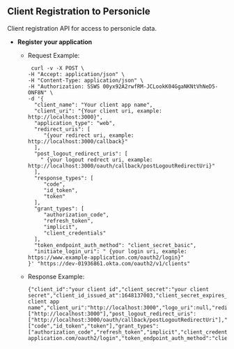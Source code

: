 ## Client Registration to Personicle

Client registration API for access to personicle data.

- **Register your application**

  - Request Example: 
      ``` 
       curl -v -X POST \
      -H "Accept: application/json" \
      -H "Content-Type: application/json" \
      -H "Authorization: SSWS 00yx92A2rwfRM-JCLookK04GgaNKNtVhNeD5-ONF8N" \
      -d '{
        "client_name": "Your client app name",
        "client_uri": "{Your client uri, example: http://localhost:3000}",
        "application_type": "web",
        "redirect_uris": [
           "{your redirect uri, example: http://localhost:3000/callback}"
        ],
        "post_logout_redirect_uris": [
          " {your logout redrect uri, example: http://localhost:3000/oauth/callback/postLogoutRedirectUri}"
        ],
        "response_types": [
           "code",
           "id_token",
           "token"
        ],
        "grant_types": [
           "authorization_code",
           "refresh_token",
           "implicit",
           "client_credentials"
        ],
        "token_endpoint_auth_method": "client_secret_basic",
        "initiate_login_uri": " {your login uri, example: https://www.example-application.com/oauth2/login}"
      }' "https://dev-01936861.okta.com/oauth2/v1/clients"
      ```

  - Response Example: 
      ``` 
    {"client_id":"your client id","client_secret":"your client secret","client_id_issued_at":1648137003,"client_secret_expires_at":0,"client_name":"Your client app   name","client_uri":"http://localhost:3000","logo_uri":null,"redirect_uris":["http://localhost:3000"],"post_logout_redirect_uris":["http://localhost:3000/oauth/callback/postLogoutRedirectUri"],"response_types":["code","id_token","token"],"grant_types":["authorization_code","refresh_token","implicit","client_credentials"],"initiate_login_uri":"https://www.example-application.com/oauth2/login","token_endpoint_auth_method":"client_secret_basic","application_type":"web"}
      ```
<!-- - **Encode your clientId and clientSecret to base64 encoded string**
   - Example conversion for macOS/Linux
      - Run the following command replacing ```clientId``` and ```clientSecret``` with your clientId and clientSecret:
      
         ``` echo -n clientId:clientSecret | base64 ```
      - Include the returned string as Authorization header in the next step
   
- **Obtain access token**
    - Request Example:
      ```
        curl -v -X POST \
        -H "Content-type:application/x-www-form-urlencoded" \
        -H "Authorization:Basic ${Base64(<client_id>:<client_secret>)}" \
        "https://dev-01936861.okta.com/oauth2/default/v1/token" \
        -d "grant_type=client_credentials&scope=dataapi"
      ```
    - Response Example:
      ```
        {"token_type":"Bearer","expires_in":3600,"access_token":"Your access token","scope":"dataapi"}
      ```
- **Make request to personicle api with access token as Authorization header** -->
